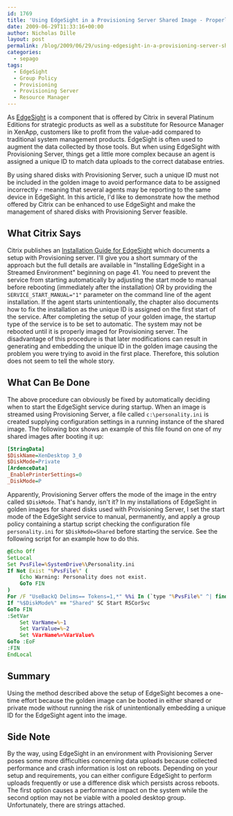 ```yaml
---
id: 1769
title: 'Using EdgeSight in a Provisioning Server Shared Image - Properly!'
date: 2009-06-29T11:33:16+00:00
author: Nicholas Dille
layout: post
permalink: /blog/2009/06/29/using-edgesight-in-a-provisioning-server-shared-image-properly/
categories:
  - sepago
tags:
  - EdgeSight
  - Group Policy
  - Provisioning
  - Provisioning Server
  - Resource Manager
---
```

As [EdgeSight](/blog/tags#edgesight/) is a component that is offered by Citrix in several Platinum Editions for strategic products as well as a substitute for Resource Manager in XenApp, customers like to profit from the value-add compared to traditional system management products. EdgeSight is often used to augment the data collected by those tools. But when using EdgeSight with Provisioning Server, things get a little more complex because an agent is assigned a unique ID to match data uploads to the correct database entries.

<!--more-->

By using shared disks with Provisioning Server, such a unique ID must not be included in the golden image to avoid performance data to be assigned incorrectly - meaning that several agents may be reporting to the same device in EdgeSight. In this article, I'd like to demonstrate how the method offered by Citrix can be enhanced to use EdgeSight and make the management of shared disks with Provisioning Server feasible.

## What Citrix Says

Citrix publishes an [Installation Guide for EdgeSight](http://support.citrix.com/article/CTX121811) which documents a setup with Provisioning server. I'll give you a short summary of the approach but the full details are available in "Installing EdgeSight in a Streamed Environment" beginning on page 41. You need to prevent the service from starting automatically by adjusting the start mode to manual before rebooting (immediately after the installation) OR by providing the `SERVICE_START_MANUAL="1"` parameter on the command line of the agent installation. If the agent starts unintentionally, the chapter also documents how to fix the installation as the unique ID is assigned on the first start of the service. After completing the setup of your golden image, the startup type of the service is to be set to automatic. The system may not be rebooted until it is properly imaged for Provisioning server. The disadvantage of this procedure is that later modifications can result in generating and embedding the unique ID in the golden image causing the problem you were trying to avoid in the first place. Therefore, this solution does not seem to tell the whole story.

## What Can Be Done

The above procedure can obviously be fixed by automatically deciding when to start the EdgeSight service during startup. When an image is streamed using Provisioning Server, a file called `c:\personality.ini` is created supplying configuration settings in a running instance of the shared image. The following box shows an example of this file found on one of my shared images after booting it up:
  
```ini
[StringData]
$DiskName=XenDesktop 3_0
$DiskMode=Private
[ArdenceData]
_EnablePrinterSettings=0
_DiskMode=P
```

Apparently, Provisioning Server offers the mode of the image in the entry called `$DiskMode`. That's handy, isn't it? In my installations of EdgeSight in golden images for shared disks used with Provisioning Server, I set the start mode of the EdgeSight service to manual, permanently, and apply a group policy containing a startup script checking the configuration file `personality.ini` for `$DiskMode=Shared` before starting the service. See the following script for an example how to do this.

```bat
@Echo Off
SetLocal
Set PvsFile=%SystemDrive%\Personality.ini
If Not Exist "%PvsFile%" (
    Echo Warning: Personality does not exist.
    GoTo FIN
)
For /F "UseBackQ Delims== Tokens=1,*" %%i In (`type "%PvsFile%" ^| find /i "$"`) Do Call :SetVar "%%i" "%%j"
If "%$DiskMode%" == "Shared" SC Start RSCorSvc
GoTo FIN
:SetVar
    Set VarName=%~1
    Set VarValue=%~2
    Set %VarName%=%VarValue%
GoTo :EoF
:FIN
EndLocal
```

## Summary

Using the method described above the setup of EdgeSight becomes a one-time effort because the golden image can be booted in either shared or private mode without running the risk of unintentionally embedding a unique ID for the EdgeSight agent into the image.

## Side Note

By the way, using EdgeSight in an environment with Provisioning Server poses some more difficulties concerning data uploads because collected performance and crash information is lost on reboots. Depending on your setup and requirements, you can either configure EdgeSight to perform uploads frequently or use a difference disk which persists across reboots. The first option causes a performance impact on the system while the second option may not be viable with a pooled desktop group. Unfortunately, there are strings attached.
